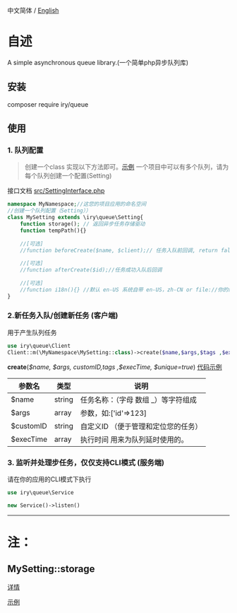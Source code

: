 中文简体  / [English](README-EN.md)
# 自述
A simple asynchronous queue library.(一个简单php异步队列库)
## 安装
composer require iry/queue

## 使用

### 1. 队列配置
> 创建一个class 实现以下方法即可。[示例](example/QueueConfig/SettingTest.php)
一个项目中可以有多个队列，请为每个队列创建一个配置(Setting)

接口文档 [src/SettingInterface.php](src/SettingInterface.php)

```php
namespace MyNamespace;//这您的项目应用的命名空间
//创建一个队列配置（Setting））
class MySetting extends \iry\queue\Setting{
    function storage(); // 返回异步任务存储驱动
    function tempPath(){}
    
    //[可选]
    //function beforeCreate($name, $client);// 任务入队前回调, return false 阻止任务继续入队
    
    //[可选]
    //function afterCreate($id);//任务成功入队后回调
    
    //[可选]
    //function i18n(){} //默认 en-US 系统自带 en-US，zh-CN or file://你的绝对路径
}
```

### 2.新任务入队/创建新任务 (客户端)
用于产生队列任务
```php 
use iry\queue\Client
Client::m(\MyNamespace\MySetting::class)->create($name,$args,$tags ,$execTime)
```
**create**(_$name, $args, $customID ,$tags ,$execTime, $unique=true_) [代码示例](./example/CreateTask.php)

参数名|类型|说明
---|---|---
$name|string|任务名称：（字母 数组 _）等字符组成
$args|array|参数，如:['id'=>123]
$customID|string|自定义ID （便于管理和定位您的任务）
$execTime|array|执行时间 用来为队列延时使用的。

### 3. 监听并处理步任务，仅仅支持CLI模式 (服务端)
请在你的应用的CLI模式下执行
```php 
use iry\queue\Service

new Service()->listen()
```
---
# 注：
## MySetting::storage
[详情](./src/Setting.php)

[示例](./example/Queue2Config/MyDbStorage.php)
